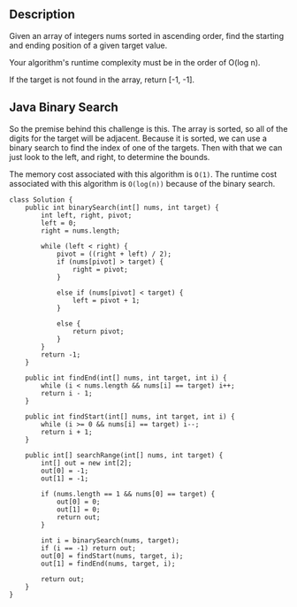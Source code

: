 ## Description

Given an array of integers nums sorted in ascending order, find the starting and ending position of a given target value.

Your algorithm's runtime complexity must be in the order of O(log n).

If the target is not found in the array, return [-1, -1].

## Java Binary Search

So the premise behind this challenge is this. The array is sorted, so all of the digits for the target will be adjacent. Because it is sorted, we can use a binary search to find the index of one of the targets. Then with that we can just look to the left, and right, to determine the bounds.

The memory cost associated with this algorithm is `O(1)`. The runtime cost associated with this algorithm is `O(log(n))` because of the binary search.

```
class Solution {
    public int binarySearch(int[] nums, int target) {
        int left, right, pivot;
        left = 0;
        right = nums.length;
        
        while (left < right) {
            pivot = ((right + left) / 2);
            if (nums[pivot] > target) {
                right = pivot;
            }
            
            else if (nums[pivot] < target) {
                left = pivot + 1;
            }
            
            else {
                return pivot;
            }
        }
        return -1;
    }
    
    public int findEnd(int[] nums, int target, int i) {
        while (i < nums.length && nums[i] == target) i++;
        return i - 1;
    }
    
    public int findStart(int[] nums, int target, int i) {
        while (i >= 0 && nums[i] == target) i--;       
        return i + 1;
    }
    
    public int[] searchRange(int[] nums, int target) {
        int[] out = new int[2];
        out[0] = -1;
        out[1] = -1;
        
        if (nums.length == 1 && nums[0] == target) {
            out[0] = 0;
            out[1] = 0;
            return out;
        }
        
        int i = binarySearch(nums, target);
        if (i == -1) return out;
        out[0] = findStart(nums, target, i);
        out[1] = findEnd(nums, target, i);
        
        return out;
    }
}
```